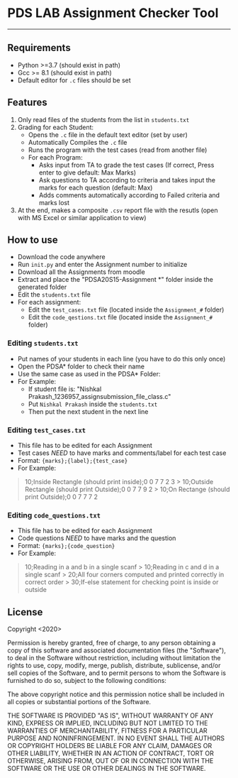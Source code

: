 # PDS LAB Assignment Checker Tool

---
## Requirements
* Python >=3.7 (should exist in path)
* Gcc >= 8.1 (should exist in path)
* Default editor for `.c` files should be set

## Features
1. Only read files of the students from the list in `students.txt`
2. Grading for each Student:
    * Opens the `.c` file in the default text editor (set by user)
    * Automatically Compiles the `.c` file
    * Runs the program with the test cases (read from another file)
    * For each Program:
        - Asks input from TA to grade the test cases (If correct, Press enter to give default: Max Marks)
        - Ask questions to TA according to criteria and takes input the marks for each question (default: Max)
        - Adds comments automatically according to Failed criteria and marks lost
3. At the end, makes a composite `.csv` report file with the resutls (open with MS Excel or similar application to view)

## How to use
* Download the code anywhere
* Run `init.py` and enter the Assignment number to initialize
* Download all the Assignments from moodle
* Extract and place the "PDSA20S15-Assignment *" folder inside the generated folder
* Edit the `students.txt` file
* For each assignment:
    - Edit the `test_cases.txt` file (located inside the `Assignment_#` folder)
    - Edit the `code_qestions.txt` file (located inside the `Assignment_#` folder)

### Editing `students.txt`
- Put names of your students in each line (you have to do this only once)
- Open the PDSA* folder to check their name 
- Use the same case as used in the PDSA* Folder:
- For Example: 
    * If student file is: "Nishkal Prakash_1236957_assignsubmission_file_class.c"
    * Put `Nishkal Prakash` inside the `students.txt`
    * Then put the next student in the next line

### Editing `test_cases.txt`
- This file has to be edited for each Assignment
- Test cases *NEED* to have marks and comments/label for each test case
- Format: `{marks};{label};{test_case}`
- For Example:
    
> 10;Inside Rectangle (should print inside);0 0 7 7 2 3
    > 10;Outside Rectangle (should print Outside);0 0 7 7 9 2
    > 10;On Rectange (should print Outside);0 0 7 7 7 2

### Editing `code_questions.txt`
- This file has to be edited for each Assignment
- Code questions *NEED* to have marks and the question 
- Format: `{marks};{code_question}`
- For Example:

> 10;Reading in a and b in a single scanf
    > 10;Reading in c and d in a single scanf
    > 20;All four corners computed and printed correctly in correct order
    > 30;If-else statement for checking point is inside or outside

## License
Copyright <2020> <Nishkal Prakash>

Permission is hereby granted, free of charge, to any person obtaining a copy of this software and associated documentation files (the "Software"), to deal in the Software without restriction, including without limitation the rights to use, copy, modify, merge, publish, distribute, sublicense, and/or sell copies of the Software, and to permit persons to whom the Software is furnished to do so, subject to the following conditions:

The above copyright notice and this permission notice shall be included in all copies or substantial portions of the Software.

THE SOFTWARE IS PROVIDED "AS IS", WITHOUT WARRANTY OF ANY KIND, EXPRESS OR IMPLIED, INCLUDING BUT NOT LIMITED TO THE WARRANTIES OF MERCHANTABILITY, FITNESS FOR A PARTICULAR PURPOSE AND NONINFRINGEMENT. IN NO EVENT SHALL THE AUTHORS OR COPYRIGHT HOLDERS BE LIABLE FOR ANY CLAIM, DAMAGES OR OTHER LIABILITY, WHETHER IN AN ACTION OF CONTRACT, TORT OR OTHERWISE, ARISING FROM, OUT OF OR IN CONNECTION WITH THE SOFTWARE OR THE USE OR OTHER DEALINGS IN THE SOFTWARE.

